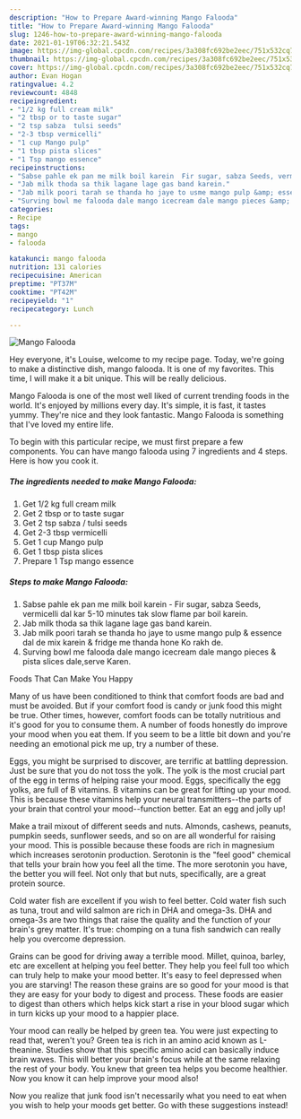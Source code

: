 ```yaml
---
description: "How to Prepare Award-winning Mango Falooda"
title: "How to Prepare Award-winning Mango Falooda"
slug: 1246-how-to-prepare-award-winning-mango-falooda
date: 2021-01-19T06:32:21.543Z
image: https://img-global.cpcdn.com/recipes/3a308fc692be2eec/751x532cq70/mango-falooda-recipe-main-photo.jpg
thumbnail: https://img-global.cpcdn.com/recipes/3a308fc692be2eec/751x532cq70/mango-falooda-recipe-main-photo.jpg
cover: https://img-global.cpcdn.com/recipes/3a308fc692be2eec/751x532cq70/mango-falooda-recipe-main-photo.jpg
author: Evan Hogan
ratingvalue: 4.2
reviewcount: 4848
recipeingredient:
- "1/2 kg full cream milk"
- "2 tbsp or to taste sugar"
- "2 tsp sabza  tulsi seeds"
- "2-3 tbsp vermicelli"
- "1 cup Mango pulp"
- "1 tbsp pista slices"
- "1 Tsp mango essence"
recipeinstructions:
- "Sabse pahle ek pan me milk boil karein  Fir sugar, sabza Seeds, vermicelli dal kar 5-10 minutes tak slow flame par boil karein."
- "Jab milk thoda sa thik lagane lage gas band karein."
- "Jab milk poori tarah se thanda ho jaye to usme mango pulp &amp; essence dal de mix karein &amp; fridge me thanda hone Ko rakh de."
- "Surving bowl me falooda dale mango icecream dale mango pieces &amp; pista slices dale,serve Karen."
categories:
- Recipe
tags:
- mango
- falooda

katakunci: mango falooda 
nutrition: 131 calories
recipecuisine: American
preptime: "PT37M"
cooktime: "PT42M"
recipeyield: "1"
recipecategory: Lunch

---
```



![Mango Falooda](https://img-global.cpcdn.com/recipes/3a308fc692be2eec/751x532cq70/mango-falooda-recipe-main-photo.jpg)

Hey everyone, it's Louise, welcome to my recipe page. Today, we're going to make a distinctive dish, mango falooda. It is one of my favorites. This time, I will make it a bit unique. This will be really delicious.

Mango Falooda is one of the most well liked of current trending foods in the world. It's enjoyed by millions every day. It's simple, it is fast, it tastes yummy. They're nice and they look fantastic. Mango Falooda is something that I've loved my entire life.




To begin with this particular recipe, we must first prepare a few components. You can have mango falooda using 7 ingredients and 4 steps. Here is how you cook it.

<!--inarticleads1-->

##### The ingredients needed to make Mango Falooda:

1. Get 1/2 kg full cream milk
1. Get 2 tbsp or to taste sugar
1. Get 2 tsp sabza / tulsi seeds
1. Get 2-3 tbsp vermicelli
1. Get 1 cup Mango pulp
1. Get 1 tbsp pista slices
1. Prepare 1 Tsp mango essence




<!--inarticleads2-->

##### Steps to make Mango Falooda:

1. Sabse pahle ek pan me milk boil karein  - Fir sugar, sabza Seeds, vermicelli dal kar 5-10 minutes tak slow flame par boil karein.
1. Jab milk thoda sa thik lagane lage gas band karein.
1. Jab milk poori tarah se thanda ho jaye to usme mango pulp &amp; essence dal de mix karein &amp; fridge me thanda hone Ko rakh de.
1. Surving bowl me falooda dale mango icecream dale mango pieces &amp; pista slices dale,serve Karen.




Foods That Can Make You Happy


Many of us have been conditioned to think that comfort foods are bad and must be avoided. But if your comfort food is candy or junk food this might be true. Other times, however, comfort foods can be totally nutritious and it's good for you to consume them. A number of foods honestly do improve your mood when you eat them. If you seem to be a little bit down and you're needing an emotional pick me up, try a number of these.

Eggs, you might be surprised to discover, are terrific at battling depression. Just be sure that you do not toss the yolk. The yolk is the most crucial part of the egg in terms of helping raise your mood. Eggs, specifically the egg yolks, are full of B vitamins. B vitamins can be great for lifting up your mood. This is because these vitamins help your neural transmitters--the parts of your brain that control your mood--function better. Eat an egg and jolly up!

Make a trail mixout of different seeds and nuts. Almonds, cashews, peanuts, pumpkin seeds, sunflower seeds, and so on are all wonderful for raising your mood. This is possible because these foods are rich in magnesium which increases serotonin production. Serotonin is the "feel good" chemical that tells your brain how you feel all the time. The more serotonin you have, the better you will feel. Not only that but nuts, specifically, are a great protein source.

Cold water fish are excellent if you wish to feel better. Cold water fish such as tuna, trout and wild salmon are rich in DHA and omega-3s. DHA and omega-3s are two things that raise the quality and the function of your brain's grey matter. It's true: chomping on a tuna fish sandwich can really help you overcome depression. 

Grains can be good for driving away a terrible mood. Millet, quinoa, barley, etc are excellent at helping you feel better. They help you feel full too which can truly help to make your mood better. It's easy to feel depressed when you are starving! The reason these grains are so good for your mood is that they are easy for your body to digest and process. These foods are easier to digest than others which helps kick start a rise in your blood sugar which in turn kicks up your mood to a happier place.

Your mood can really be helped by green tea. You were just expecting to read that, weren't you? Green tea is rich in an amino acid known as L-theanine. Studies show that this specific amino acid can basically induce brain waves. This will better your brain's focus while at the same relaxing the rest of your body. You knew that green tea helps you become healthier. Now you know it can help improve your mood also!

Now you realize that junk food isn't necessarily what you need to eat when you wish to help your moods get better. Go  with  these suggestions  instead!

